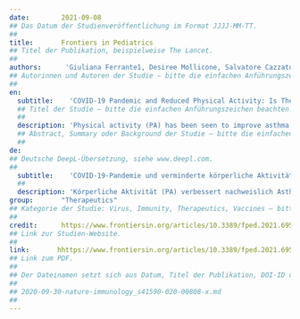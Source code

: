 ```yaml
---
date:        2021-09-08
## Das Datum der Studienveröffentlichung im Format JJJJ-MM-TT.
##
title:       Frontiers in Pediatrics
## Titel der Publikation, beispielweise The Lancet.
##
authors:      'Giuliana Ferrante1, Desiree Mollicone, Salvatore Cazzato, Enrico Lombardi, Massimo Pifferi, Attilio Turchetta, Giancarlo Tancredi & Stefania La Grutta on behalf of the Italian Pediatric Respiratory Society (IPRS)'
## Autorinnen und Autoren der Studie – bitte die einfachen Anführungszeichen beachten!
##
en:
  subtitle:    'COVID-19 Pandemic and Reduced Physical Activity: Is There an Impact on Healthy and Asthmatic Children?'
  ## Titel der Studie – bitte die einfachen Anführungszeichen beachten!
  ##
  description: 'Physical activity (PA) has been seen to improve asthma symptoms, lung function, and quality of life, as well as to reduce airway inflammation and bronchial responsiveness. As a consequence of the COVID-19 pandemic, the minimal amount of PA recommended by the World Health Organization—i.e., about 60 min/day of moderate-to-high intensity—is difficult to achieve for many children, particularly those living in urban areas. Short-term changes in PA because of the COVID-19 pandemic may become habitual, increasing the risk of adverse asthma outcomes in children. Indeed, prolonged home confinement during the COVID-19 pandemic reduces PA levels and increases sedentary behaviors, possibly impairing immune system function and increasing susceptibility to inflammatory diseases. However, there is limited evidence regarding the effects of lockdown due to COVID-19 on PA and sedentary behaviors in asthmatic children. Given that children stay longer indoors, indoor air pollution represents a major issue to consider during home confinement. This narrative review aims to summarize the available evidence about the impact of decreased PA and increased sedentary behaviors on children with asthma during the COVID-19 pandemic. In addition, strategies for supporting PA in children with asthma during the COVID-19 pandemic are suggested, also looking at the issue of indoor air quality.'
  ## Abstract, Summary oder Background der Studie – bitte die einfachen Anführungszeichen beachten!
  ##
de: 
## Deutsche DeepL-Übersetzung, siehe www.deepl.com.
##
  subtitle:    'COVID-19-Pandemie und verminderte körperliche Aktivität: Gibt es einen Einfluss auf gesunde und asthmatische Kinder?'
  ##
  description: 'Körperliche Aktivität (PA) verbessert nachweislich Asthmasymptome, Lungenfunktion und Lebensqualität und verringert die Entzündung der Atemwege und die bronchiale Reaktionsfähigkeit. Infolge der COVID-19-Pandemie ist die von der Weltgesundheitsorganisation empfohlene Mindestmenge an körperlicher Betätigung - d. h. etwa 60 Minuten pro Tag mit mäßiger bis hoher Intensität - für viele Kinder, insbesondere in städtischen Gebieten, schwer zu erreichen. Kurzfristige Veränderungen der körperlichen Aktivität aufgrund der COVID-19-Pandemie können zur Gewohnheit werden und das Risiko für eine negative Asthmaentwicklung bei Kindern erhöhen. Ein längerer Aufenthalt zu Hause während der COVID-19-Pandemie führt zu einer Verringerung des PA-Niveaus und einer Zunahme des sitzenden Verhaltens, was möglicherweise die Funktion des Immunsystems beeinträchtigt und die Anfälligkeit für Entzündungskrankheiten erhöht. Es gibt jedoch nur wenige Belege für die Auswirkungen von Hausarrest aufgrund von COVID-19 auf die PA und das sitzende Verhalten bei asthmatischen Kindern. Da sich Kinder länger in geschlossenen Räumen aufhalten, stellt die Luftverschmutzung in Innenräumen ein wichtiges Problem dar, das bei einem Hausarrest zu berücksichtigen ist. Diese Übersichtsarbeit soll die verfügbaren Erkenntnisse über die Auswirkungen von verminderter körperlicher Aktivität und vermehrtem sitzenden Verhalten auf Kinder mit Asthma während der COVID-19-Pandemie zusammenfassen. Darüber hinaus werden Strategien zur Förderung der körperlichen Aktivität bei Kindern mit Asthma während der COVID-19-Pandemie vorgeschlagen, wobei auch das Problem der Innenraumluftqualität berücksichtigt wird.'
group:       "Therapeutics"
## Kategorie der Studie: Virus, Immunity, Therapeutics, Vaccines – bitte die Anführungszeichen beachten!
##
credit:      https://www.frontiersin.org/articles/10.3389/fped.2021.695703/full
## Link zur Studien-Website.
##
link:       hhttps://www.frontiersin.org/articles/10.3389/fped.2021.695703/pdf
## Link zum PDF.
##
## Der Dateinamen setzt sich aus Datum, Titel der Publikation, DOI-ID der Studie (nach dem letzten Slash) und der Dateiendung zusammen. Bitte den Unterstrich vor der DOI-ID beachten!
##
## 2020-09-30-nature-immunology_s41590-020-00808-x.md
##
---
```

<object data="{{ page.link }}" style='height:calc(100vh - 400px); width: 100%' type='application/pdf'></object>